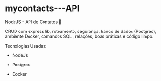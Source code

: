 # mycontacts---API

NodeJS - API de Contatos 🔨

CRUD com express lib, roteamento, segurança, banco de dados (Postgres), ambiente Docker, comandos SQL , relações, boas práticas e código limpo.

Tecnologias Usadas:
 
 * NodeJs

 * Postgres

 * Docker
